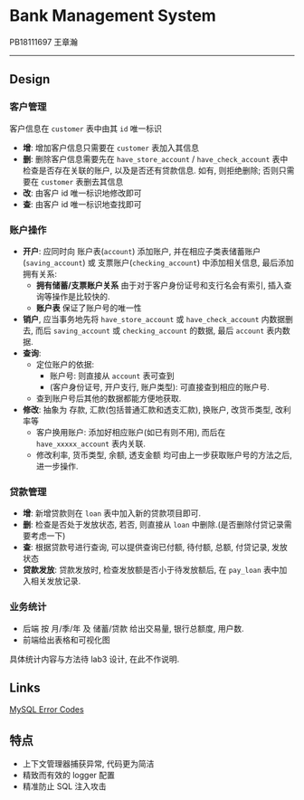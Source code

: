 # Bank Management System

PB18111697 王章瀚

-----

## Design

### 客户管理

客户信息在 `customer` 表中由其 `id` 唯一标识

- **增**: 增加客户信息只需要在 `customer` 表加入其信息
- **删**: 删除客户信息需要先在 `have_store_account` / `have_check_account` 表中检查是否存在关联的账户, 以及是否还有贷款信息. 如有, 则拒绝删除; 否则只需要在 `customer` 表删去其信息
- **改**: 由客户 id 唯一标识地修改即可
- **查**: 由客户 id 唯一标识地查找即可

### 账户操作

- **开户**: 应同时向 账户表(`account`) 添加账户, 并在相应子类表储蓄账户(`saving_account`) 或 支票账户(`checking_account`) 中添加相关信息, 最后添加拥有关系:
  - **拥有储蓄/支票账户关系** 由于对于客户身份证号和支行名会有索引, 插入查询等操作是比较快的.
  - **账户表** 保证了账户号的唯一性
- **销户**, 应当事务地先将 `have_store_account` 或 `have_check_account` 内数据删去, 而后 `saving_account` 或 `checking_account` 的数据, 最后 `account` 表内数据.
- **查询**: 
  - 定位账户的依据: 
    - 账户号: 则直接从 `account` 表可查到
    - (客户身份证号, 开户支行, 账户类型): 可直接查到相应的账户号.
  - 查到账户号后其他的数据都能方便地获取.
- **修改**: 抽象为 存款, 汇款(包括普通汇款和透支汇款), 换账户, 改货币类型, 改利率等
  - 客户换用账户: 添加好相应账户(如已有则不用), 而后在 `have_xxxxx_account` 表内关联.
  - 修改利率, 货币类型, 余额, 透支金额 均可由上一步获取账户号的方法之后, 进一步操作.

### 贷款管理

- **增**: 新增贷款则在 `loan` 表中加入新的贷款项目即可.
- **删**: 检查是否处于发放状态, 若否, 则直接从 `loan` 中删除.(是否删除付贷记录需要考虑一下)
- **查**: 根据贷款号进行查询, 可以提供查询已付额, 待付额, 总额, 付贷记录, 发放状态
- **贷款发放**: 贷款发放时, 检查发放额是否小于待发放额后, 在 `pay_loan` 表中加入相关发放记录.

### 业务统计

- 后端 按 月/季/年 及 储蓄/贷款 给出交易量, 银行总额度, 用户数. 
- 前端给出表格和可视化图

具体统计内容与方法待 lab3 设计, 在此不作说明.

## Links

[MySQL Error Codes](https://docs.oracle.com/cd/E17952_01/mysql-errors-8.0-en/)

## 特点

- 上下文管理器捕获异常, 代码更为简洁
- 精致而有效的 logger 配置
- 精准防止 SQL 注入攻击
